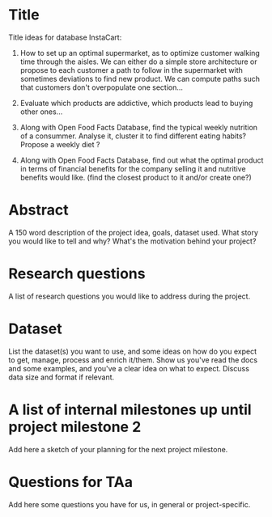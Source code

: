 # Title

Title ideas for database InstaCart:

1. How to set up an optimal supermarket, as to optimize customer walking time through the aisles. We can either do a simple store architecture or propose to each customer a path to follow in the supermarket with sometimes deviations to find new product. We can compute paths such that customers don't overpopulate one section...

2. Evaluate which products are addictive, which products lead to buying other ones...

3. Along with Open Food Facts Database, find the typical weekly nutrition of a consummer. Analyse it, cluster it to find different eating habits? Propose a weekly diet ? 

4. Along with Open Food Facts Database, find out what the optimal product in terms of financial benefits for the company selling it and nutritive benefits would like. (find the closest product to it and/or create one?)

# Abstract
A 150 word description of the project idea, goals, dataset used. What story you would like to tell and why? What's the motivation behind your project?

# Research questions
A list of research questions you would like to address during the project. 

# Dataset
List the dataset(s) you want to use, and some ideas on how do you expect to get, manage, process and enrich it/them. Show us you've read the docs and some examples, and you've a clear idea on what to expect. Discuss data size and format if relevant.

# A list of internal milestones up until project milestone 2
Add here a sketch of your planning for the next project milestone.

# Questions for TAa
Add here some questions you have for us, in general or project-specific.
